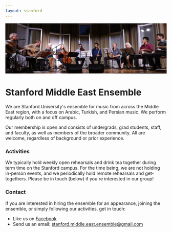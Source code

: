 ```yaml
---
layout: stanford
---
```


![concert](img/concert.jpg)

Stanford Middle East Ensemble
=============================

We are Stanford University's ensemble for music from across the Middle East region, with a focus on Arabic, Turkish, and Persian music. We perform regularly both on and off campus.

Our membership is open and consists of undergrads, grad students, staff, and faculty, as well as members of the broader community. All are welcome, regardless of background or prior experience.


### Activities

We typically hold weekly open rehearsals and drink tea together during term time on the Stanford campus. For the time being, we are not holding in-person events, and we periodically hold remote rehearsals and get-togethers. Please be in touch (below) if you're interested in our group!

### Contact

If you are interested in hiring the ensemble for an appearance, joining the ensemble, or simply following our activities, get in touch:
- Like us on [Facebook](https://facebook.com/StanfordMEE)
- Send us an email: stanford.middle.east.ensemble@gmail.com
